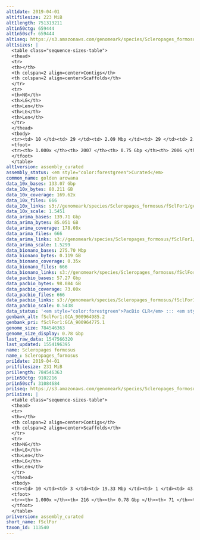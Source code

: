 ```yaml
---
alt1date: 2019-04-01
alt1filesize: 223 MiB
alt1length: 751313211
alt1n50ctg: 659444
alt1n50scf: 659444
alt1seq: https://s3.amazonaws.com/genomeark/species/Scleropages_formosus/fSclFor1/assembly_curated/fSclFor1.alt.cur.20190401.fasta.gz
alt1sizes: |
  <table class="sequence-sizes-table">
  <thead>
  <tr>
  <th></th>
  <th colspan=2 align=center>Contigs</th>
  <th colspan=2 align=center>Scaffolds</th>
  </tr>
  <tr>
  <th>NG</th>
  <th>LG</th>
  <th>Len</th>
  <th>LG</th>
  <th>Len</th>
  </tr>
  </thead>
  <tbody>
  <tr><td> 10 </td><td> 29 </td><td> 2.09 Mbp </td><td> 29 </td><td> 2.09 Mbp </td></tr>  <tr><td> 20 </td><td> 71 </td><td> 1.49 Mbp </td><td> 71 </td><td> 1.49 Mbp </td></tr>  <tr><td> 30 </td><td> 130 </td><td> 1.13 Mbp </td><td> 130 </td><td> 1.13 Mbp </td></tr>  <tr><td> 40 </td><td> 206 </td><td> 0.86 Mbp </td><td> 206 </td><td> 0.86 Mbp </td></tr>  <tr style="background-color:#cccccc;"><td> 50 </td><td> 306 </td><td> 0.66 Mbp </td><td> 306 </td><td> 0.66 Mbp </td></tr>  <tr><td> 60 </td><td> 435 </td><td> 0.52 Mbp </td><td> 435 </td><td> 0.52 Mbp </td></tr>  <tr><td> 70 </td><td> 602 </td><td> 392.44 Kbp </td><td> 602 </td><td> 394.19 Kbp </td></tr>  <tr><td> 80 </td><td> 832 </td><td> 271.30 Kbp </td><td> 832 </td><td> 271.30 Kbp </td></tr>  <tr><td> 90 </td><td> 1174 </td><td> 176.98 Kbp </td><td> 1173 </td><td> 176.99 Kbp </td></tr>  <tr><td> 100 </td><td> 2006 </td><td> 147  bp </td><td> 2005 </td><td> 147  bp </td></tr>  </tbody>
  <tfoot>
  <tr><th> 1.000x </th><th> 2007 </th><th> 0.75 Gbp </th><th> 2006 </th><th> 0.75 Gbp </th></tr>
  </tfoot>
  </table>
alt1version: assembly_curated
assembly_status: <em style="color:forestgreen">Curated</em>
common_name: golden arowana
data_10x_bases: 133.07 Gbp
data_10x_bytes: 80.211 GB
data_10x_coverage: 169.62x
data_10x_files: 666
data_10x_links: s3://genomeark/species/Scleropages_formosus/fSclFor1/genomic_data/10x/<br>
data_10x_scale: 1.5451
data_arima_bases: 139.71 Gbp
data_arima_bytes: 85.051 GB
data_arima_coverage: 178.08x
data_arima_files: 666
data_arima_links: s3://genomeark/species/Scleropages_formosus/fSclFor1/genomic_data/arima/<br>
data_arima_scale: 1.5299
data_bionano_bases: 275.70 Mbp
data_bionano_bytes: 0.119 GB
data_bionano_coverage: 0.35x
data_bionano_files: 666
data_bionano_links: s3://genomeark/species/Scleropages_formosus/fSclFor1/genomic_data/bionano/<br>
data_pacbio_bases: 57.27 Gbp
data_pacbio_bytes: 98.084 GB
data_pacbio_coverage: 73.00x
data_pacbio_files: 666
data_pacbio_links: s3://genomeark/species/Scleropages_formosus/fSclFor1/genomic_data/pacbio/<br>
data_pacbio_scale: 0.5438
data_status: '<em style="color:forestgreen">PacBio CLR</em> ::: <em style="color:forestgreen">10x</em> ::: <em style="color:forestgreen">Bionano</em> ::: <em style="color:forestgreen">Arima</em>'
genbank_alt: fSclFor1:GCA_900964985.2
genbank_pri: fSclFor1:GCA_900964775.1
genome_size: 784546363
genome_size_display: 0.78 Gbp
last_raw_data: 1547566320
last_updated: 1554196395
name: Scleropages formosus
name_: Scleropages_formosus
pri1date: 2019-04-01
pri1filesize: 231 MiB
pri1length: 784546363
pri1n50ctg: 9102216
pri1n50scf: 31084684
pri1seq: https://s3.amazonaws.com/genomeark/species/Scleropages_formosus/fSclFor1/assembly_curated/fSclFor1.pri.cur.20190401.fasta.gz
pri1sizes: |
  <table class="sequence-sizes-table">
  <thead>
  <tr>
  <th></th>
  <th colspan=2 align=center>Contigs</th>
  <th colspan=2 align=center>Scaffolds</th>
  </tr>
  <tr>
  <th>NG</th>
  <th>LG</th>
  <th>Len</th>
  <th>LG</th>
  <th>Len</th>
  </tr>
  </thead>
  <tbody>
  <tr><td> 10 </td><td> 3 </td><td> 19.33 Mbp </td><td> 1 </td><td> 43.58 Mbp </td></tr>  <tr><td> 20 </td><td> 8 </td><td> 13.98 Mbp </td><td> 3 </td><td> 39.06 Mbp </td></tr>  <tr><td> 30 </td><td> 14 </td><td> 11.90 Mbp </td><td> 5 </td><td> 38.29 Mbp </td></tr>  <tr><td> 40 </td><td> 22 </td><td> 9.87 Mbp </td><td> 7 </td><td> 32.82 Mbp </td></tr>  <tr style="background-color:#cccccc;"><td> 50 </td><td> 30 </td><td style="background-color:#88ff88;"> 9.10 Mbp </td><td> 10 </td><td style="background-color:#88ff88;"> 31.08 Mbp </td></tr>  <tr><td> 60 </td><td> 39 </td><td> 7.19 Mbp </td><td> 12 </td><td> 29.67 Mbp </td></tr>  <tr><td> 70 </td><td> 52 </td><td> 5.14 Mbp </td><td> 15 </td><td> 27.32 Mbp </td></tr>  <tr><td> 80 </td><td> 69 </td><td> 3.96 Mbp </td><td> 18 </td><td> 25.98 Mbp </td></tr>  <tr><td> 90 </td><td> 93 </td><td> 2.68 Mbp </td><td> 21 </td><td> 24.52 Mbp </td></tr>  <tr><td> 100 </td><td> 215 </td><td> 2.02 Kbp </td><td> 70 </td><td> 23.59 Kbp </td></tr>  </tbody>
  <tfoot>
  <tr><th> 1.000x </th><th> 216 </th><th> 0.78 Gbp </th><th> 71 </th><th> 0.78 Gbp </th></tr>
  </tfoot>
  </table>
pri1version: assembly_curated
short_name: fSclFor
taxon_id: 113540
---
```


